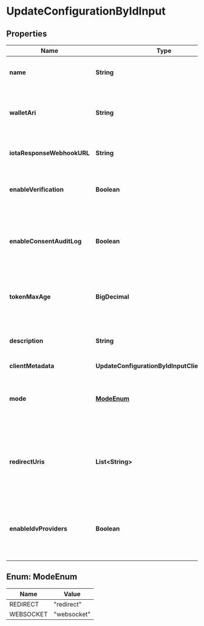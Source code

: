 # UpdateConfigurationByIdInput

## Properties

| Name                       | Type                                           | Description                                                                                                                                      | Notes      |
| -------------------------- | ---------------------------------------------- | ------------------------------------------------------------------------------------------------------------------------------------------------ | ---------- |
| **name**                   | **String**                                     | The name of the configuration to quickly identify the resource.                                                                                  | [optional] |
| **walletAri**              | **String**                                     | The unique resource identifier of the Wallet used to sign the request token.                                                                     | [optional] |
| **iotaResponseWebhookURL** | **String**                                     | The webhook URL is used for callback when the data is ready.                                                                                     | [optional] |
| **enableVerification**     | **Boolean**                                    | Cryptographically verifies the data shared by the user when enabled.                                                                             | [optional] |
| **enableConsentAuditLog**  | **Boolean**                                    | Records the user&#39;s consent when they share their data, including the type of data shared when enabled.                                       | [optional] |
| **tokenMaxAge**            | **BigDecimal**                                 | This is the lifetime of the signed request token during the data-sharing flow.                                                                   | [optional] |
| **description**            | **String**                                     | An optional description of what the configuration is used for.                                                                                   | [optional] |
| **clientMetadata**         | **UpdateConfigurationByIdInputClientMetadata** |                                                                                                                                                  | [optional] |
| **mode**                   | [**ModeEnum**](#ModeEnum)                      | Determines whether to handle the data-sharing request using the WebSocket or Redirect flow.                                                      | [optional] |
| **redirectUris**           | **List&lt;String&gt;**                         | List of allowed URLs to redirect users, including the response from the request. This is required if the selected data-sharing mode is Redirect. | [optional] |
| **enableIdvProviders**     | **Boolean**                                    | Enables identity verification from user with a 3rd-party provider when a verified identity document is not found.                                | [optional] |

## Enum: ModeEnum

| Name      | Value                 |
| --------- | --------------------- |
| REDIRECT  | &quot;redirect&quot;  |
| WEBSOCKET | &quot;websocket&quot; |
